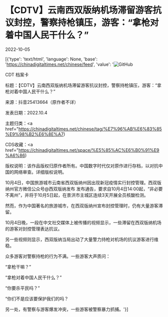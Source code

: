 # 【CDTV】云南西双版纳机场滞留游客抗议封控，警察持枪镇压，游客：“拿枪对着中国人民干什么？”

2022-10-05

[{'type': 'text/html', 'language': None, 'base': 'https://chinadigitaltimes.net/chinese/feed', 'value': '![GitHub](https://chinadigitaltimes.net/chinese/files/2022/10/西双版纳封面.png)

CDT 档案卡

标题：【CDTV】云南西双版纳机场滞留游客抗议封控，警察持枪镇压，游客：“拿枪对着中国人民干什么？”

来源：抖音25413664（原作者不详）

发表日期：2022.10.4

主题归类：<a href="https://chinadigitaltimes.net/chinese/tag/%E7%96%AB%E6%83%85%E9%98%B2%E6%8E%A7)

CDS收藏：<a href="https://chinadigitaltimes.net/space/%E5%85%AC%E6%B0%91%E9%A6%86)

版权说明：该作品版权归原作者所有。中国数字时代仅对原作进行存档，以对抗中国的网络审查。详细版权说明。







10月4日，中国旅游城市云南省西双版纳州因出现新冠疫情实行封控管理。西双版纳州官方微信公众号@西双版纳发布 发布通告，要求自10月4日14:00起，“非必要不离州”，并将于10月5日起，在景洪市主城区连续3天开展全员核酸检测。

然而，作为中国著名的旅游城市，在西双版纳州宣布封控管理时，仍有大量游客滞留。

10月4日晚，一段在中文社交媒体上被传播的视频显示，一些滞留在西双版纳机场的游客对封控管理表达抗议。

另一些视频则显示，西双版纳当局出动了大量警力持枪对机场的抗议游客进行维稳。

众多游客对警察持枪的行为不满。一些游客大声质问：

“拿枪干嘛？”

“拿枪对着中国人民干什么？”

“你要杀平民吗？”

“你们不是应该要保护我们的吗？

另一处，有警察与游客爆发冲突，一些游客被警察暴力抓捕。'}]